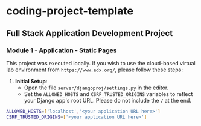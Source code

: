 # coding-project-template

## Full Stack Application Development Project
### Module 1 - Application - Static Pages

This project was executed locally. If you wish to use the cloud-based virtual lab environment from `https://www.edx.org/`, please follow these steps:

1. **Initial Setup**:
   - Open the file `server/djangoproj/settings.py` in the editor.
   - Set the `ALLOWED_HOSTS` and `CSRF_TRUSTED_ORIGINS` variables to reflect your Django app's root URL. Please do not include the `/` at the end.

```bash
ALLOWED_HOSTS=['localhost','<your application URL here>']
CSRF_TRUSTED_ORIGINS=['<your application URL here>']
```